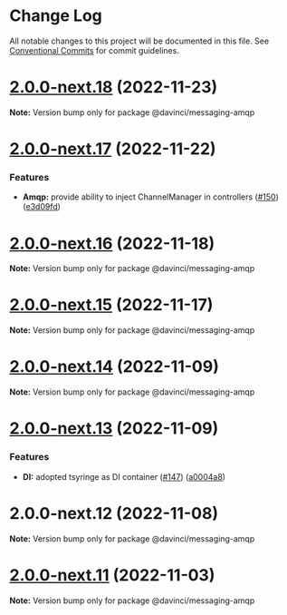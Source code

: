 # Change Log

All notable changes to this project will be documented in this file.
See [Conventional Commits](https://conventionalcommits.org) for commit guidelines.

# [2.0.0-next.18](https://github.com/HPInc/davinci/compare/@davinci/messaging-amqp@2.0.0-next.17...@davinci/messaging-amqp@2.0.0-next.18) (2022-11-23)

**Note:** Version bump only for package @davinci/messaging-amqp





# [2.0.0-next.17](https://github.com/HPInc/davinci/compare/@davinci/messaging-amqp@2.0.0-next.16...@davinci/messaging-amqp@2.0.0-next.17) (2022-11-22)


### Features

* **Amqp:** provide ability to inject ChannelManager in controllers ([#150](https://github.com/HPInc/davinci/issues/150)) ([e3d09fd](https://github.com/HPInc/davinci/commit/e3d09fd52291aa73efcaaaa29f7fcf8113ef8289))





# [2.0.0-next.16](https://github.com/HPInc/davinci/compare/@davinci/messaging-amqp@2.0.0-next.15...@davinci/messaging-amqp@2.0.0-next.16) (2022-11-18)

**Note:** Version bump only for package @davinci/messaging-amqp





# [2.0.0-next.15](https://github.com/HPInc/davinci/compare/@davinci/messaging-amqp@2.0.0-next.14...@davinci/messaging-amqp@2.0.0-next.15) (2022-11-17)

**Note:** Version bump only for package @davinci/messaging-amqp





# [2.0.0-next.14](https://github.com/HPInc/davinci/compare/@davinci/messaging-amqp@2.0.0-next.13...@davinci/messaging-amqp@2.0.0-next.14) (2022-11-09)

**Note:** Version bump only for package @davinci/messaging-amqp





# [2.0.0-next.13](https://github.com/HPInc/davinci/compare/@davinci/messaging-amqp@2.0.0-next.12...@davinci/messaging-amqp@2.0.0-next.13) (2022-11-09)


### Features

* **DI:** adopted tsyringe as DI container ([#147](https://github.com/HPInc/davinci/issues/147)) ([a0004a8](https://github.com/HPInc/davinci/commit/a0004a87bf060861b632f87e70c453bf86135225))





# 2.0.0-next.12 (2022-11-08)

**Note:** Version bump only for package @davinci/messaging-amqp





# [2.0.0-next.11](https://github.com/HPInc/davinci/compare/@davinci/messaging-amqp@2.0.0-next.10...@davinci/messaging-amqp@2.0.0-next.11) (2022-11-03)

**Note:** Version bump only for package @davinci/messaging-amqp
